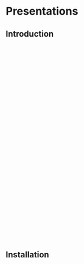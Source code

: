 # Presentations

## Introduction

<div class="vf-slide-viewer-macro" data-width="632px"
data-height="507px" attachment="a1_introduction.pptx"
attachment-id="8323289" attachment-ver="1" page-id="8323264"
download-path="/download/attachments/8323264/a1_introduction.pptx?api=v2"
use-path-auth="false"
edit-url="%2Fplugins%2Fservlet%2Fconfluence%2Feditinword%2F8323264%2Fattachments%2Fa1_introduction.pptx"
allow-edit="true">

<div class="vf-slide-viewer">

<div class="vf-slide-wrapper">

<div class="vf-error">

</div>

<div class="vf-slide-loading">

</div>

<div class="vf-slide-outer" style="width: 632px; height: 507px;">

</div>

<div class="vf-preview-placeholder">

</div>

<div class="vf-progress-placeholder">

</div>

</div>

<div class="vf-toolbar">

<div class="vf-controls-placeholder">

</div>

</div>

</div>

</div>

## Installation

<div class="vf-slide-viewer-macro" data-width="632px"
data-height="507px" attachment="a2_installation.pptx"
attachment-id="8323288" attachment-ver="1" page-id="8323264"
download-path="/download/attachments/8323264/a2_installation.pptx?api=v2"
use-path-auth="false"
edit-url="%2Fplugins%2Fservlet%2Fconfluence%2Feditinword%2F8323264%2Fattachments%2Fa2_installation.pptx"
allow-edit="true">

<div class="vf-slide-viewer">

<div class="vf-slide-wrapper">

<div class="vf-error">

</div>

<div class="vf-slide-loading">

</div>

<div class="vf-slide-outer" style="width: 632px; height: 507px;">

</div>

<div class="vf-preview-placeholder">

</div>

<div class="vf-progress-placeholder">

</div>

</div>

<div class="vf-toolbar">

<div class="vf-controls-placeholder">

</div>

</div>

</div>

</div>

<div class="vf-slide-viewer-macro" data-width="632px"
data-height="507px" attachment="a3_dsm2_user_group.pptx"
attachment-id="8323287" attachment-ver="1" page-id="8323264"
download-path="/download/attachments/8323264/a3_dsm2_user_group.pptx?api=v2"
use-path-auth="false"
edit-url="%2Fplugins%2Fservlet%2Fconfluence%2Feditinword%2F8323264%2Fattachments%2Fa3_dsm2_user_group.pptx"
allow-edit="true">

<div class="vf-slide-viewer">

<div class="vf-slide-wrapper">

<div class="vf-error">

</div>

<div class="vf-slide-loading">

</div>

<div class="vf-slide-outer" style="width: 632px; height: 507px;">

</div>

<div class="vf-preview-placeholder">

</div>

<div class="vf-progress-placeholder">

</div>

</div>

<div class="vf-toolbar">

<div class="vf-controls-placeholder">

</div>

</div>

</div>

</div>

<div class="vf-slide-viewer-macro" data-width="632px"
data-height="507px" attachment="a4_dsm2_version8.ppt"
attachment-id="8323286" attachment-ver="1" page-id="8323264"
download-path="/download/attachments/8323264/a4_dsm2_version8.ppt?api=v2"
use-path-auth="false"
edit-url="%2Fplugins%2Fservlet%2Fconfluence%2Feditinword%2F8323264%2Fattachments%2Fa4_dsm2_version8.ppt"
allow-edit="true">

<div class="vf-slide-viewer">

<div class="vf-slide-wrapper">

<div class="vf-error">

</div>

<div class="vf-slide-loading">

</div>

<div class="vf-slide-outer" style="width: 632px; height: 507px;">

</div>

<div class="vf-preview-placeholder">

</div>

<div class="vf-progress-placeholder">

</div>

</div>

<div class="vf-toolbar">

<div class="vf-controls-placeholder">

</div>

</div>

</div>

</div>

<div class="vf-slide-viewer-macro" data-width="632px"
data-height="507px" attachment="b1_channel.pptx" attachment-id="8323285"
attachment-ver="1" page-id="8323264"
download-path="/download/attachments/8323264/b1_channel.pptx?api=v2"
use-path-auth="false"
edit-url="%2Fplugins%2Fservlet%2Fconfluence%2Feditinword%2F8323264%2Fattachments%2Fb1_channel.pptx"
allow-edit="true">

<div class="vf-slide-viewer">

<div class="vf-slide-wrapper">

<div class="vf-error">

</div>

<div class="vf-slide-loading">

</div>

<div class="vf-slide-outer" style="width: 632px; height: 507px;">

</div>

<div class="vf-preview-placeholder">

</div>

<div class="vf-progress-placeholder">

</div>

</div>

<div class="vf-toolbar">

<div class="vf-controls-placeholder">

</div>

</div>

</div>

</div>

<div class="vf-slide-viewer-macro" data-width="632px"
data-height="507px" attachment="b2_reservoir_gate_transfer.ppt"
attachment-id="8323284" attachment-ver="1" page-id="8323264"
download-path="/download/attachments/8323264/b2_reservoir_gate_transfer.ppt?api=v2"
use-path-auth="false"
edit-url="%2Fplugins%2Fservlet%2Fconfluence%2Feditinword%2F8323264%2Fattachments%2Fb2_reservoir_gate_transfer.ppt"
allow-edit="true">

<div class="vf-slide-viewer">

<div class="vf-slide-wrapper">

<div class="vf-error">

</div>

<div class="vf-slide-loading">

</div>

<div class="vf-slide-outer" style="width: 632px; height: 507px;">

</div>

<div class="vf-preview-placeholder">

</div>

<div class="vf-progress-placeholder">

</div>

</div>

<div class="vf-toolbar">

<div class="vf-controls-placeholder">

</div>

</div>

</div>

</div>

<div class="vf-slide-viewer-macro" data-width="632px"
data-height="507px" attachment="b3_input_system_layering.pptx"
attachment-id="8323283" attachment-ver="1" page-id="8323264"
download-path="/download/attachments/8323264/b3_input_system_layering.pptx?api=v2"
use-path-auth="false"
edit-url="%2Fplugins%2Fservlet%2Fconfluence%2Feditinword%2F8323264%2Fattachments%2Fb3_input_system_layering.pptx"
allow-edit="true">

<div class="vf-slide-viewer">

<div class="vf-slide-wrapper">

<div class="vf-error">

</div>

<div class="vf-slide-loading">

</div>

<div class="vf-slide-outer" style="width: 632px; height: 507px;">

</div>

<div class="vf-preview-placeholder">

</div>

<div class="vf-progress-placeholder">

</div>

</div>

<div class="vf-toolbar">

<div class="vf-controls-placeholder">

</div>

</div>

</div>

</div>

<div class="vf-slide-viewer-macro" data-width="632px"
data-height="507px" attachment="b4_simulation_data.pptx"
attachment-id="8323282" attachment-ver="1" page-id="8323264"
download-path="/download/attachments/8323264/b4_simulation_data.pptx?api=v2"
use-path-auth="false"
edit-url="%2Fplugins%2Fservlet%2Fconfluence%2Feditinword%2F8323264%2Fattachments%2Fb4_simulation_data.pptx"
allow-edit="true">

<div class="vf-slide-viewer">

<div class="vf-slide-wrapper">

<div class="vf-error">

</div>

<div class="vf-slide-loading">

</div>

<div class="vf-slide-outer" style="width: 632px; height: 507px;">

</div>

<div class="vf-preview-placeholder">

</div>

<div class="vf-progress-placeholder">

</div>

</div>

<div class="vf-toolbar">

<div class="vf-controls-placeholder">

</div>

</div>

</div>

</div>

<div class="vf-slide-viewer-macro" data-width="632px"
data-height="507px" attachment="b5_source_tracking.ppt"
attachment-id="8323281" attachment-ver="1" page-id="8323264"
download-path="/download/attachments/8323264/b5_source_tracking.ppt?api=v2"
use-path-auth="false"
edit-url="%2Fplugins%2Fservlet%2Fconfluence%2Feditinword%2F8323264%2Fattachments%2Fb5_source_tracking.ppt"
allow-edit="true">

<div class="vf-slide-viewer">

<div class="vf-slide-wrapper">

<div class="vf-error">

</div>

<div class="vf-slide-loading">

</div>

<div class="vf-slide-outer" style="width: 632px; height: 507px;">

</div>

<div class="vf-preview-placeholder">

</div>

<div class="vf-progress-placeholder">

</div>

</div>

<div class="vf-toolbar">

<div class="vf-controls-placeholder">

</div>

</div>

</div>

</div>

<div class="vf-slide-viewer-macro" data-width="632px"
data-height="507px" attachment="b6_op_rule.ppt" attachment-id="8323280"
attachment-ver="1" page-id="8323264"
download-path="/download/attachments/8323264/b6_op_rule.ppt?api=v2"
use-path-auth="false"
edit-url="%2Fplugins%2Fservlet%2Fconfluence%2Feditinword%2F8323264%2Fattachments%2Fb6_op_rule.ppt"
allow-edit="true">

<div class="vf-slide-viewer">

<div class="vf-slide-wrapper">

<div class="vf-error">

</div>

<div class="vf-slide-loading">

</div>

<div class="vf-slide-outer" style="width: 632px; height: 507px;">

</div>

<div class="vf-preview-placeholder">

</div>

<div class="vf-progress-placeholder">

</div>

</div>

<div class="vf-toolbar">

<div class="vf-controls-placeholder">

</div>

</div>

</div>

</div>

<div class="vf-slide-viewer-macro" data-width="632px"
data-height="507px" attachment="or1_op_rule.ppt" attachment-id="8323270"
attachment-ver="1" page-id="8323264"
download-path="/download/attachments/8323264/or1_op_rule.ppt?api=v2"
use-path-auth="false"
edit-url="%2Fplugins%2Fservlet%2Fconfluence%2Feditinword%2F8323264%2Fattachments%2For1_op_rule.ppt"
allow-edit="true">

<div class="vf-slide-viewer">

<div class="vf-slide-wrapper">

<div class="vf-error">

</div>

<div class="vf-slide-loading">

</div>

<div class="vf-slide-outer" style="width: 632px; height: 507px;">

</div>

<div class="vf-preview-placeholder">

</div>

<div class="vf-progress-placeholder">

</div>

</div>

<div class="vf-toolbar">

<div class="vf-controls-placeholder">

</div>

</div>

</div>

</div>

<div class="vf-slide-viewer-macro" data-width="632px"
data-height="507px" attachment="or2_sdip_op.ppt" attachment-id="8323269"
attachment-ver="1" page-id="8323264"
download-path="/download/attachments/8323264/or2_sdip_op.ppt?api=v2"
use-path-auth="false"
edit-url="%2Fplugins%2Fservlet%2Fconfluence%2Feditinword%2F8323264%2Fattachments%2For2_sdip_op.ppt"
allow-edit="true">

<div class="vf-slide-viewer">

<div class="vf-slide-wrapper">

<div class="vf-error">

</div>

<div class="vf-slide-loading">

</div>

<div class="vf-slide-outer" style="width: 632px; height: 507px;">

</div>

<div class="vf-preview-placeholder">

</div>

<div class="vf-progress-placeholder">

</div>

</div>

<div class="vf-toolbar">

<div class="vf-controls-placeholder">

</div>

</div>

</div>

</div>

<div class="vf-slide-viewer-macro" data-width="632px"
data-height="507px" attachment="or2_sdip_oprules.ppt"
attachment-id="8323268" attachment-ver="1" page-id="8323264"
download-path="/download/attachments/8323264/or2_sdip_oprules.ppt?api=v2"
use-path-auth="false"
edit-url="%2Fplugins%2Fservlet%2Fconfluence%2Feditinword%2F8323264%2Fattachments%2For2_sdip_oprules.ppt"
allow-edit="true">

<div class="vf-slide-viewer">

<div class="vf-slide-wrapper">

<div class="vf-error">

</div>

<div class="vf-slide-loading">

</div>

<div class="vf-slide-outer" style="width: 632px; height: 507px;">

</div>

<div class="vf-preview-placeholder">

</div>

<div class="vf-progress-placeholder">

</div>

</div>

<div class="vf-toolbar">

<div class="vf-controls-placeholder">

</div>

</div>

</div>

</div>

<div class="vf-slide-viewer-macro" data-width="632px"
data-height="507px" attachment="d0_delta_applications.ppt"
attachment-id="8323279" attachment-ver="1" page-id="8323264"
download-path="/download/attachments/8323264/d0_delta_applications.ppt?api=v2"
use-path-auth="false"
edit-url="%2Fplugins%2Fservlet%2Fconfluence%2Feditinword%2F8323264%2Fattachments%2Fd0_delta_applications.ppt"
allow-edit="true">

<div class="vf-slide-viewer">

<div class="vf-slide-wrapper">

<div class="vf-error">

</div>

<div class="vf-slide-loading">

</div>

<div class="vf-slide-outer" style="width: 632px; height: 507px;">

</div>

<div class="vf-preview-placeholder">

</div>

<div class="vf-progress-placeholder">

</div>

</div>

<div class="vf-toolbar">

<div class="vf-controls-placeholder">

</div>

</div>

</div>

</div>

<div class="vf-slide-viewer-macro" data-width="632px"
data-height="507px" attachment="d1_historical.pptx"
attachment-id="8323278" attachment-ver="1" page-id="8323264"
download-path="/download/attachments/8323264/d1_historical.pptx?api=v2"
use-path-auth="false"
edit-url="%2Fplugins%2Fservlet%2Fconfluence%2Feditinword%2F8323264%2Fattachments%2Fd1_historical.pptx"
allow-edit="true">

<div class="vf-slide-viewer">

<div class="vf-slide-wrapper">

<div class="vf-error">

</div>

<div class="vf-slide-loading">

</div>

<div class="vf-slide-outer" style="width: 632px; height: 507px;">

</div>

<div class="vf-preview-placeholder">

</div>

<div class="vf-progress-placeholder">

</div>

</div>

<div class="vf-toolbar">

<div class="vf-controls-placeholder">

</div>

</div>

</div>

</div>

<div class="vf-slide-viewer-macro" data-width="632px"
data-height="507px" attachment="d1b_nonconservative.pptx"
attachment-id="8323277" attachment-ver="1" page-id="8323264"
download-path="/download/attachments/8323264/d1b_nonconservative.pptx?api=v2"
use-path-auth="false"
edit-url="%2Fplugins%2Fservlet%2Fconfluence%2Feditinword%2F8323264%2Fattachments%2Fd1b_nonconservative.pptx"
allow-edit="true">

<div class="vf-slide-viewer">

<div class="vf-slide-wrapper">

<div class="vf-error">

</div>

<div class="vf-slide-loading">

</div>

<div class="vf-slide-outer" style="width: 632px; height: 507px;">

</div>

<div class="vf-preview-placeholder">

</div>

<div class="vf-progress-placeholder">

</div>

</div>

<div class="vf-toolbar">

<div class="vf-controls-placeholder">

</div>

</div>

</div>

</div>

<div class="vf-slide-viewer-macro" data-width="632px"
data-height="507px" attachment="d2_ptm.pptx" attachment-id="8323276"
attachment-ver="1" page-id="8323264"
download-path="/download/attachments/8323264/d2_ptm.pptx?api=v2"
use-path-auth="false"
edit-url="%2Fplugins%2Fservlet%2Fconfluence%2Feditinword%2F8323264%2Fattachments%2Fd2_ptm.pptx"
allow-edit="true">

<div class="vf-slide-viewer">

<div class="vf-slide-wrapper">

<div class="vf-error">

</div>

<div class="vf-slide-loading">

</div>

<div class="vf-slide-outer" style="width: 632px; height: 507px;">

</div>

<div class="vf-preview-placeholder">

</div>

<div class="vf-progress-placeholder">

</div>

</div>

<div class="vf-toolbar">

<div class="vf-controls-placeholder">

</div>

</div>

</div>

</div>

<div class="vf-slide-viewer-macro" data-width="632px"
data-height="507px" attachment="d3_planning.ppt" attachment-id="8323291"
attachment-ver="1" page-id="8323264"
download-path="/download/attachments/8323264/d3_planning.ppt?api=v2"
use-path-auth="false"
edit-url="%2Fplugins%2Fservlet%2Fconfluence%2Feditinword%2F8323264%2Fattachments%2Fd3_planning.ppt"
allow-edit="true">

<div class="vf-slide-viewer">

<div class="vf-slide-wrapper">

<div class="vf-error">

</div>

<div class="vf-slide-loading">

</div>

<div class="vf-slide-outer" style="width: 632px; height: 507px;">

</div>

<div class="vf-preview-placeholder">

</div>

<div class="vf-progress-placeholder">

</div>

</div>

<div class="vf-toolbar">

<div class="vf-controls-placeholder">

</div>

</div>

</div>

</div>

<div class="vf-slide-viewer-macro" data-width="632px"
data-height="507px" attachment="d4_move_archive_batch.ppt"
attachment-id="8323290" attachment-ver="1" page-id="8323264"
download-path="/download/attachments/8323264/d4_move_archive_batch.ppt?api=v2"
use-path-auth="false"
edit-url="%2Fplugins%2Fservlet%2Fconfluence%2Feditinword%2F8323264%2Fattachments%2Fd4_move_archive_batch.ppt"
allow-edit="true">

<div class="vf-slide-viewer">

<div class="vf-slide-wrapper">

<div class="vf-error">

</div>

<div class="vf-slide-loading">

</div>

<div class="vf-slide-outer" style="width: 632px; height: 507px;">

</div>

<div class="vf-preview-placeholder">

</div>

<div class="vf-progress-placeholder">

</div>

</div>

<div class="vf-toolbar">

<div class="vf-controls-placeholder">

</div>

</div>

</div>

</div>

  

<div class="pageSectionHeader">

## Attachments:

</div>

<div class="greybox" align="left">

<img src="images/icons/bullet_blue.gif" width="8" height="8" /> [Cool
Tips.ppt](attachments/8323264/8323265.ppt)
(application/vnd.ms-powerpoint)  
<img src="images/icons/bullet_blue.gif" width="8" height="8" />
[PTM_2\_LowPumpingTempBar.avi](attachments/8323264/8323266.avi)
(video/avi)  
<img src="images/icons/bullet_blue.gif" width="8" height="8" />
[p0_template.pptx](attachments/8323264/8323267.pptx)
(application/vnd.openxmlformats-officedocument.presentationml.presentation)  
<img src="images/icons/bullet_blue.gif" width="8" height="8" />
[or2_sdip_oprules.ppt](attachments/8323264/8323268.ppt)
(application/vnd.ms-powerpoint)  
<img src="images/icons/bullet_blue.gif" width="8" height="8" />
[or2_sdip_op.ppt](attachments/8323264/8323269.ppt)
(application/vnd.ms-powerpoint)  
<img src="images/icons/bullet_blue.gif" width="8" height="8" />
[or1_op_rule.ppt](attachments/8323264/8323270.ppt)
(application/vnd.ms-powerpoint)  
<img src="images/icons/bullet_blue.gif" width="8" height="8" /> [DSM2V8
agenda 900 class.docx](attachments/8323264/8323271.docx)
(application/vnd.openxmlformats-officedocument.wordprocessingml.document)  
<img src="images/icons/bullet_blue.gif" width="8" height="8" /> [DSM2V8
agenda 830 class.docx](attachments/8323264/8323272.docx)
(application/vnd.openxmlformats-officedocument.wordprocessingml.document)  
<img src="images/icons/bullet_blue.gif" width="8" height="8" />
[DSM2_class_list_900.docx](attachments/8323264/8323273.docx)
(application/vnd.openxmlformats-officedocument.wordprocessingml.document)  
<img src="images/icons/bullet_blue.gif" width="8" height="8" />
[DSM2_class_list_830.docx](attachments/8323264/8323274.docx)
(application/vnd.openxmlformats-officedocument.wordprocessingml.document)  
<img src="images/icons/bullet_blue.gif" width="8" height="8" /> [DSM2
Version 8 Class Syllabus.docx](attachments/8323264/8323275.docx)
(application/vnd.openxmlformats-officedocument.wordprocessingml.document)  
<img src="images/icons/bullet_blue.gif" width="8" height="8" />
[d2_ptm.pptx](attachments/8323264/8323276.pptx)
(application/vnd.openxmlformats-officedocument.presentationml.presentation)  
<img src="images/icons/bullet_blue.gif" width="8" height="8" />
[d1b_nonconservative.pptx](attachments/8323264/8323277.pptx)
(application/vnd.openxmlformats-officedocument.presentationml.presentation)  
<img src="images/icons/bullet_blue.gif" width="8" height="8" />
[d1_historical.pptx](attachments/8323264/8323278.pptx)
(application/vnd.openxmlformats-officedocument.presentationml.presentation)  
<img src="images/icons/bullet_blue.gif" width="8" height="8" />
[d0_delta_applications.ppt](attachments/8323264/8323279.ppt)
(application/vnd.ms-powerpoint)  
<img src="images/icons/bullet_blue.gif" width="8" height="8" />
[b6_op_rule.ppt](attachments/8323264/8323280.ppt)
(application/vnd.ms-powerpoint)  
<img src="images/icons/bullet_blue.gif" width="8" height="8" />
[b5_source_tracking.ppt](attachments/8323264/8323281.ppt)
(application/vnd.ms-powerpoint)  
<img src="images/icons/bullet_blue.gif" width="8" height="8" />
[b4_simulation_data.pptx](attachments/8323264/8323282.pptx)
(application/vnd.openxmlformats-officedocument.presentationml.presentation)  
<img src="images/icons/bullet_blue.gif" width="8" height="8" />
[b3_input_system_layering.pptx](attachments/8323264/8323283.pptx)
(application/vnd.openxmlformats-officedocument.presentationml.presentation)  
<img src="images/icons/bullet_blue.gif" width="8" height="8" />
[b2_reservoir_gate_transfer.ppt](attachments/8323264/8323284.ppt)
(application/vnd.ms-powerpoint)  
<img src="images/icons/bullet_blue.gif" width="8" height="8" />
[b1_channel.pptx](attachments/8323264/8323285.pptx)
(application/vnd.openxmlformats-officedocument.presentationml.presentation)  
<img src="images/icons/bullet_blue.gif" width="8" height="8" />
[a4_dsm2_version8.ppt](attachments/8323264/8323286.ppt)
(application/vnd.ms-powerpoint)  
<img src="images/icons/bullet_blue.gif" width="8" height="8" />
[a3_dsm2_user_group.pptx](attachments/8323264/8323287.pptx)
(application/vnd.openxmlformats-officedocument.presentationml.presentation)  
<img src="images/icons/bullet_blue.gif" width="8" height="8" />
[a2_installation.pptx](attachments/8323264/8323288.pptx)
(application/vnd.openxmlformats-officedocument.presentationml.presentation)  
<img src="images/icons/bullet_blue.gif" width="8" height="8" />
[a1_introduction.pptx](attachments/8323264/8323289.pptx)
(application/vnd.openxmlformats-officedocument.presentationml.presentation)  
<img src="images/icons/bullet_blue.gif" width="8" height="8" />
[d4_move_archive_batch.ppt](attachments/8323264/8323290.ppt)
(application/vnd.ms-powerpoint)  
<img src="images/icons/bullet_blue.gif" width="8" height="8" />
[d3_planning.ppt](attachments/8323264/8323291.ppt)
(application/vnd.ms-powerpoint)  

</div>
